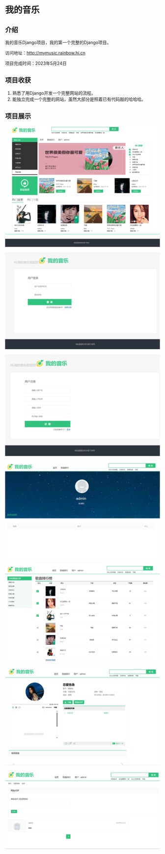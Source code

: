 # 我的音乐

## 介绍
我的音乐Django项目，我的第一个完整的Django项目。

访问地址：<a href="http://mymusic.rainbow.hi.cn">http://mymusic.rainbow.hi.cn</a>

项目完成时间：2023年5月24日

## 项目收获

1. 熟悉了用Django开发一个完整网站的流程。
2. 能独立完成一个完整的网站，虽然大部分是照着已有代码敲的哈哈哈。

## 项目展示

![](md-image/%E9%A6%96%E9%A1%B5.png)

![](md-image/%E7%99%BB%E5%BD%95%E9%A1%B5.png)

![](md-image/%E6%B3%A8%E5%86%8C%E9%A1%B5.png)

![](md-image/%E4%B8%AA%E4%BA%BA%E4%B8%BB%E9%A1%B5.png)

![](md-image/%E6%AD%8C%E6%9B%B2%E6%8E%92%E8%A1%8C%E9%A1%B5.png)

![](md-image/%E6%AD%8C%E6%9B%B2%E6%92%AD%E6%94%BE%E9%A1%B5.png)

![](md-image/%E6%AD%8C%E6%9B%B2%E7%82%B9%E8%AF%84%E9%A1%B5.png)

